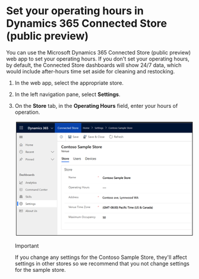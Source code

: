 

# Set your operating hours in Dynamics 365 Connected Store (public preview)

You can use the Microsoft Dynamics 365 Connected Store (public preview) web app to set your operating hours. If you don't set your operating hours, by default, the Connected Store dashboards will show 24/7 data, which would include after-hours time set aside for cleaning and restocking.

1. In the web app, select the appropriate store.

2. In the left navigation pane, select **Settings**.

2. On the **Store** tab, in the **Operating Hours** field, enter your hours of operation.

    ![Operating hours field in web app Settings](media/web-app-settings-operating-hours.PNG "Operating hours field in web app Settings")
    
    > [!IMPORTANT]
    > If you change any settings for the Contoso Sample Store, they'll affect settings in other stores so we recommend that you not change settings for the sample store. 
    


